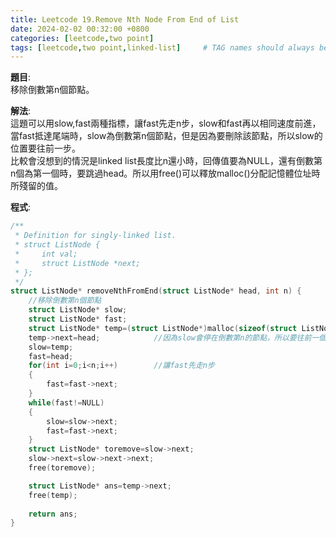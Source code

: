 ```yaml
---
title: Leetcode 19.Remove Nth Node From End of List
date: 2024-02-02 00:32:00 +0800 
categories: [leetcode,two point]
tags: [leetcode,two point,linked-list]     # TAG names should always be lowercase
---
```

**題目**:  
移除倒數第n個節點。

**解法**:  
這題可以用slow,fast兩種指標，讓fast先走n步，slow和fast再以相同速度前進，當fast抵達尾端時，slow為倒數第n個節點，但是因為要刪除該節點，所以slow的位置要往前一步。  
比較會沒想到的情況是linked list長度比n還小時，回傳值要為NULL，還有倒數第n個為第一個時，要跳過head。所以用free()可以釋放malloc()分配記憶體位址時所殘留的值。  

**程式**:
```c
/**
 * Definition for singly-linked list.
 * struct ListNode {
 *     int val;
 *     struct ListNode *next;
 * };
 */
struct ListNode* removeNthFromEnd(struct ListNode* head, int n) {
    //移除倒數第n個節點
    struct ListNode* slow;
    struct ListNode* fast;
    struct ListNode* temp=(struct ListNode*)malloc(sizeof(struct ListNode));
    temp->next=head;            //因為slow會停在倒數第n的節點，所以要往前一個節點跳過倒數第n節點
    slow=temp;
    fast=head;
    for(int i=0;i<n;i++)        //讓fast先走n步
    {
        fast=fast->next;
    }
    while(fast!=NULL)           
    {
        slow=slow->next;
        fast=fast->next;
    }
    struct ListNode* toremove=slow->next;
    slow->next=slow->next->next;
    free(toremove);

    struct ListNode* ans=temp->next;
    free(temp);
    
    return ans;
}
```